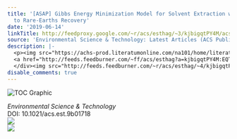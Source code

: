 ```yaml
---
title: '[ASAP] Gibbs Energy Minimization Model for Solvent Extraction with Application
  to Rare-Earths Recovery'
date: '2019-06-14'
linkTitle: http://feedproxy.google.com/~r/acs/esthag/~3/kjbigqtPY4M/acs.est.9b01718
source: 'Environmental Science & Technology: Latest Articles (ACS Publications)'
description: |-
  <p><img src="https://achs-prod.literatumonline.com/na101/home/literatum/publisher/achs/journals/content/esthag/0/esthag.ahead-of-print/acs.est.9b01718/20190613/images/medium/es-2019-01718y_0011.gif" alt="TOC Graphic"/></p><div><cite>Environmental Science & Technology</cite></div><div>DOI: 10.1021/acs.est.9b01718</div><div class="feedflare">
  <a href="http://feeds.feedburner.com/~ff/acs/esthag?a=kjbigqtPY4M:EQTYuV5rdho:yIl2AUoC8zA"><img src="http://feeds.feedburner.com/~ff/acs/esthag?d=yIl2AUoC8zA" border="0"></img></a>
  </div><img src="http://feeds.feedburner.com/~r/acs/esthag/~4/kjbigqtPY4M" ...
disable_comments: true
---
```

<p><img src="https://achs-prod.literatumonline.com/na101/home/literatum/publisher/achs/journals/content/esthag/0/esthag.ahead-of-print/acs.est.9b01718/20190613/images/medium/es-2019-01718y_0011.gif" alt="TOC Graphic"/></p><div><cite>Environmental Science & Technology</cite></div><div>DOI: 10.1021/acs.est.9b01718</div><div class="feedflare">
<a href="http://feeds.feedburner.com/~ff/acs/esthag?a=kjbigqtPY4M:EQTYuV5rdho:yIl2AUoC8zA"><img src="http://feeds.feedburner.com/~ff/acs/esthag?d=yIl2AUoC8zA" border="0"></img></a>
</div><img src="http://feeds.feedburner.com/~r/acs/esthag/~4/kjbigqtPY4M" ...